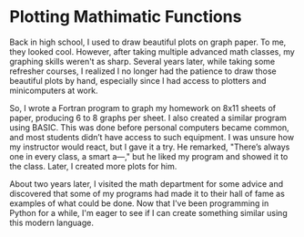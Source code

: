 # Plotting Mathimatic Functions
Back in high school, I used to draw beautiful plots on graph paper. To me, they looked cool. However, after taking multiple advanced math classes, my graphing skills weren't as sharp. Several years later, while taking some refresher courses, I realized I no longer had the patience to draw those beautiful plots by hand, especially since I had access to plotters and minicomputers at work.

So, I wrote a Fortran program to graph my homework on 8x11 sheets of paper, producing 6 to 8 graphs per sheet. I also created a similar program using BASIC. This was done before personal computers became common, and most students didn’t have access to such equipment. I was unsure how my instructor would react, but I gave it a try. He remarked, "There’s always one in every class, a smart a—," but he liked my program and showed it to the class. Later, I created more plots for him.

About two years later, I visited the math department for some advice and discovered that some of my programs had made it to their hall of fame as examples of what could be done. Now that I've been programming in Python for a while, I'm eager to see if I can create something similar using this modern language.
